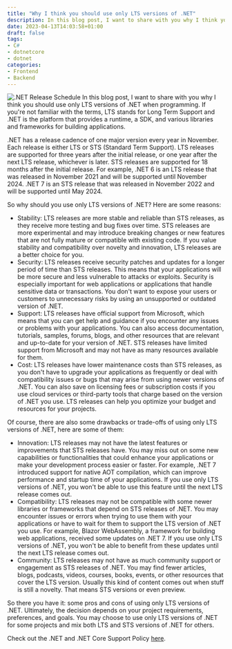 ```yaml
---
title: "Why I think you should use only LTS versions of .NET"
description: In this blog post, I want to share with you why I think you should use only LTS versions of .NET when programming
date: 2023-04-13T14:03:58+01:00
draft: false
tags:
- C#
- dotnetcore
- dotnet
categories:
- Frontend
- Backend 
---
```

![.NET Release Schedule](release-schedule.webp)
In this blog post, I want to share with you why I think you should use only LTS versions of .NET when programming. If you're not familiar with the terms, LTS stands for Long Term Support and .NET is the platform that provides a runtime, a SDK, and various libraries and frameworks for building applications.

.NET has a release cadence of one major version every year in November. Each release is either LTS or STS (Standard Term Support). LTS releases are supported for three years after the initial release, or one year after the next LTS release, whichever is later. STS releases are supported for 18 months after the initial release. For example, .NET 6 is an LTS release that was released in November 2021 and will be supported until November 2024. .NET 7 is an STS release that was released in November 2022 and will be supported until May 2024.

So why should you use only LTS versions of .NET? Here are some reasons:

- Stability: LTS releases are more stable and reliable than STS releases, as they receive more testing and bug fixes over time. STS releases are more experimental and may introduce breaking changes or new features that are not fully mature or compatible with existing code. If you value stability and compatibility over novelty and innovation, LTS releases are a better choice for you.
- Security: LTS releases receive security patches and updates for a longer period of time than STS releases. This means that your applications will be more secure and less vulnerable to attacks or exploits. Security is especially important for web applications or applications that handle sensitive data or transactions. You don't want to expose your users or customers to unnecessary risks by using an unsupported or outdated version of .NET.
- Support: LTS releases have official support from Microsoft, which means that you can get help and guidance if you encounter any issues or problems with your applications. You can also access documentation, tutorials, samples, forums, blogs, and other resources that are relevant and up-to-date for your version of .NET. STS releases have limited support from Microsoft and may not have as many resources available for them.
- Cost: LTS releases have lower maintenance costs than STS releases, as you don't have to upgrade your applications as frequently or deal with compatibility issues or bugs that may arise from using newer versions of .NET. You can also save on licensing fees or subscription costs if you use cloud services or third-party tools that charge based on the version of .NET you use. LTS releases can help you optimize your budget and resources for your projects.

Of course, there are also some drawbacks or trade-offs of using only LTS versions of .NET, here are some of them:

- Innovation: LTS releases may not have the latest features or improvements that STS releases have. You may miss out on some new capabilities or functionalities that could enhance your applications or make your development process easier or faster. For example, .NET 7 introduced support for native AOT compilation, which can improve performance and startup time of your applications. If you use only LTS versions of .NET, you won't be able to use this feature until the next LTS release comes out.
- Compatibility: LTS releases may not be compatible with some newer libraries or frameworks that depend on STS releases of .NET. You may encounter issues or errors when trying to use them with your applications or have to wait for them to support the LTS version of .NET you use. For example, Blazor WebAssembly, a framework for building web applications, received some updates on .NET 7. If you use only LTS versions of .NET, you won't be able to benefit from these updates until the next LTS release comes out.
- Community: LTS releases may not have as much community support or engagement as STS releases of .NET. You may find fewer articles, blogs, podcasts, videos, courses, books, events, or other resources that cover the LTS version. Usually this kind of content comes out when stuff is still a novelty. That means STS versions or even preview. 

So there you have it: some pros and cons of using only LTS versions of .NET. Ultimately, the decision depends on your project requirements, preferences, and goals. You may choose to use only LTS versions of .NET for some projects and mix both LTS and STS versions of .NET for others. 

Check out the .NET and .NET Core Support Policy [here](https://dotnet.microsoft.com/en-us/platform/support/policy/dotnet-core).
